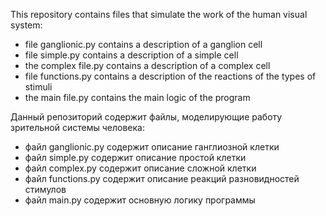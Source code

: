 This repository contains files that simulate the work of the human visual system:
- file ganglionic.py contains a description of a ganglion cell
- file simple.py contains a description of a simple cell
- the complex file.py contains a description of a complex cell
- file functions.py contains a description of the reactions of the types of stimuli
- the main file.py contains the main logic of the program

Данный репозиторий содержит файлы, моделирующие работу зрительной системы человека:
- файл ganglionic.py содержит описание ганглиозной клетки
- файл simple.py содержит описание простой клетки
- файл complex.py содержит описание сложной клетки
- файл functions.py содержит описание реакций разновидностей стимулов
- файл main.py содержит основную логику программы